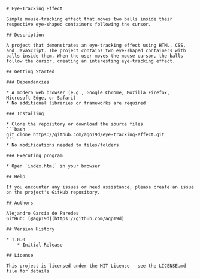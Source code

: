     # Eye-Tracking Effect

    Simple mouse-tracking effect that moves two balls inside their respective eye-shaped containers following the cursor.

    ## Description

    A project that demonstrates an eye-tracking effect using HTML, CSS, and JavaScript. The project contains two eye-shaped containers with balls inside them. When the user moves the mouse cursor, the balls follow the cursor, creating an interesting eye-tracking effect.

    ## Getting Started

    ### Dependencies

    * A modern web browser (e.g., Google Chrome, Mozilla Firefox, Microsoft Edge, or Safari)
    * No additional libraries or frameworks are required

    ### Installing

    * Clone the repository or download the source files
    ```bash
    git clone https://github.com/ago19d/eye-tracking-effect.git
    ```
    * No modifications needed to files/folders

    ### Executing program

    * Open `index.html` in your browser

    ## Help

    If you encounter any issues or need assistance, please create an issue on the project's GitHub repository.

    ## Authors

    Alejandro Garcia de Paredes    
    GitHub: [@agp19d](https://github.com/agp19d)

    ## Version History

    * 1.0.0
        * Initial Release

    ## License

    This project is licensed under the MIT License - see the LICENSE.md file for details
